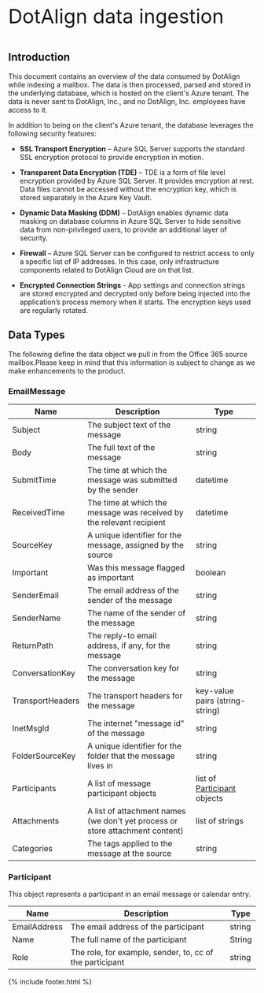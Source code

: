<div style="font-size: 40px">DotAlign data ingestion</div>

<br />

## Introduction
This document contains an overview of the data consumed by DotAlign while indexing
a mailbox. The data is then processed, parsed and stored in the underlying database,
which is hosted on the client's Azure tenant. The data is never sent to DotAlign, Inc.,
and no DotAlign, Inc. employees have access to it.

In addition to being on the client's Azure tenant, the database leverages the 
following security features: 

- **SSL Transport Encryption** – Azure SQL Server supports the standard SSL encryption 
protocol to provide encryption in motion.

- **Transparent Data Encryption (TDE)** – TDE is a form of file level encryption provided 
by Azure SQL Server. It provides encryption at rest. Data files cannot be accessed without 
the encryption key, which is stored separately in the Azure Key Vault.

- **Dynamic Data Masking (DDM)** – DotAlign enables dynamic data masking on database 
columns in Azure SQL Server to hide sensitive data from non-privileged users, to provide 
an additional layer of security. 

- **Firewall** – Azure SQL Server can be configured to restrict access to only a specific 
list of IP addresses. In this case, only infrastructure components related to DotAlign 
Cloud are on that list.

- **Encrypted Connection Strings** - App settings and connection strings are stored 
encrypted and decrypted only before being injected into the application’s process memory 
when it starts. The encryption keys used are regularly rotated.


## Data Types
The following define the data object we pull in from the Office 365 source mailbox.Please 
keep in mind that this information is subject to change as we make enhancements to the 
product.

### EmailMessage 

| Name | Description | Type | 
|--|--|--|
| Subject | The subject text of the message | string |
| Body | The full text of the message | string |
| SubmitTime | The time at which the message was submitted by the sender | datetime |
| ReceivedTime | The time at which the message was received by the relevant recipient | datetime |
| SourceKey | A unique identifier for the message, assigned by the source | string |
| Important | Was this message flagged as important | boolean |
| SenderEmail | The email address of the sender of the message | string |
| SenderName | The name of the sender of the message | string |
| ReturnPath | The reply-to email address, if any, for the message | string |
| ConversationKey | The conversation key for the message | string |
| TransportHeaders | The transport headers for the message | key-value pairs (string-string) |
| InetMsgId | The internet "message id" of the message | string |
| FolderSourceKey | A unique identifier for the folder that the message lives in | string |
| Participants | A list of message participant objects | list of [Participant](#participant) objects |
| Attachments | A list of attachment names (we don't yet process or store attachment content) | list of strings |
| Categories | The tags applied to the message at the source | string |

### Participant

This object represents a participant in an email message or calendar entry.

| Name | Description | Type |
|--|--|--|
| EmailAddress | The email address of the participant | string |
| Name | The full name of the participant | String |
| Role | The role, for example, sender, to, cc of the participant | string |

{% include footer.html %}